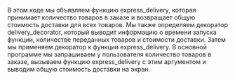 В этом коде мы объявляем функцию express_delivery, которая принимает количество товаров в заказе и возвращает общую стоимость доставки для всех товаров. 
Мы также определяем декоратор delivery_decorator, который выводит информацию о времени запуска функции, количестве переданных товаров и стоимости доставки. 
Затем мы применяем декоратор к функции express_delivery. 
В основной программе мы запрашиваем у пользователя количество товаров в заказе, вызываем функцию express_delivery с этим аргументом и выводим общую стоимость доставки на экран.

